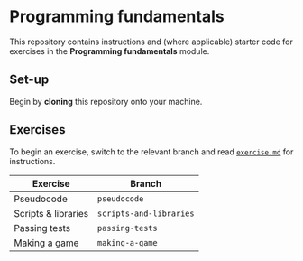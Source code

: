 # Programming fundamentals

This repository contains instructions and (where applicable) starter code for exercises in the **Programming fundamentals** module.

## Set-up

Begin by **cloning** this repository onto your machine.

## Exercises

To begin an exercise, switch to the relevant branch and read [`exercise.md`](./exercise.md) for instructions.

| Exercise | Branch |
| --- | --- |
| Pseudocode | `pseudocode` |
| Scripts & libraries | `scripts-and-libraries` |
| Passing tests | `passing-tests` |
| Making a game | `making-a-game` |
